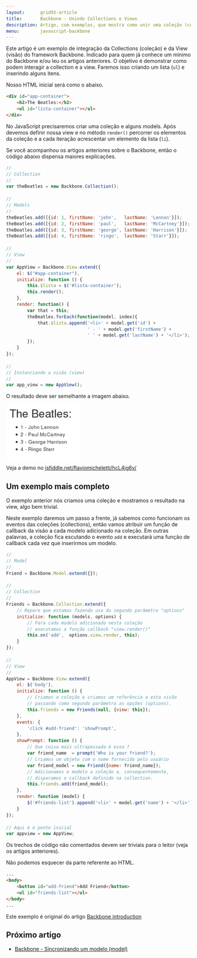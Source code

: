 ```yaml
---
layout:      grid93-article
title:       Backbone - Unindo Collections e Views
description: Artigo, com exemplos, que mostra como unir uma coleção (collections) a uma visão (view) no framework Backbone para JavaScript
menu:        javascript-backbone
---
```


Este artigo é um exemplo de integração da Collections (coleção) e da View (visão) do framework Backbone. Indicado para
quem já conhece um mínimo do Backbone e/ou leu os artigos anteriores. O objetivo é demonstrar como podem interagir a
collection e a view. Faremos isso criando um lista (`ul`) e inserindo alguns itens.

Nosso HTML inicial será como o abaixo.

```html
<div id="app-container">
    <h2>The Beatles:</h2>
    <ul id="lista-container"></ul>
</div>
```

No JavaScript precisaremos criar uma coleção  e alguns models. Após devemos definir nossa view e no método `render()`
percorrer os elementos da coleção e a cada iteração acrescentar um elemento da lista (`li`).

Se você acompanhou os artigos anteriores sobre o Backbone, então o código abaixo dispensa maiores explicações.

```javascript
//
// Collection
//
var theBeatles = new Backbone.Collection();

//
// Models
//
theBeatles.add([{id: 1, firstName: 'john',   lastName: 'Lennon'}]);
theBeatles.add([{id: 2, firstName: 'paul',   lastName: 'McCartney'}]);
theBeatles.add([{id: 3, firstName: 'george', lastName: 'Harrison'}]);
theBeatles.add([{id: 4, firstName: 'ringo',  lastName: 'Starr'}]);

//
// View
//
var AppView = Backbone.View.extend({
    el: $("#app-container"),
    initialize: function () {
        this.$lista = $('#lista-container');
        this.render();
    },
    render: function() {
        var that = this;
        theBeatles.forEach(function(model, index){
            that.$lista.append('<li>' + model.get('id') +
                               ' - ' + model.get('firstName') +
                               ' ' + model.get('lastName') + '</li>');
        });
    }
});

//
// Instanciando a visão (view)
//
var app_view = new AppView();
```

O resultado deve ser semelhante a imagem abaixo.

!["Resultado gerado pelo framework Backbone"](collections-e-views.png "Resultado gerado pelo framework Backbone")

Veja a demo no [jsfiddle.net/flaviomicheletti/hcL4jg6v/](http://jsfiddle.net/flaviomicheletti/hcL4jg6v/ "link-externo")





Um exemplo mais completo
---

O exemplo anterior nós criamos uma coleção e mostramos o resultado na view, algo bem trivial.

Neste exemplo daremos um passo a frente, já sabemos como funcionam os eventos das coleções (collections), então vamos
atribuir um função de callback da visão a cada modelo adicionado na coleção. Em outras palavras, a coleção fica escutando
o evento `add` e executará uma função de callback cada vez que inserirmos um modelo.

```javascript
//
// Model
//
Friend = Backbone.Model.extend({});

//
// Collection
//
Friends = Backbone.Collection.extend({
    // Repare que estamos fazendo uso do segundo parâmetro "options"
    initialize: function (models, options) {
        // Para cada modelo adicionado nesta coleção
        // executamos a função callback "view.render()"
		this.on('add',  options.view.render, this);
    }
});

//
// View
//
AppView = Backbone.View.extend({
    el: $('body'),
    initialize: function () {
        // Criamos a coleção e criamos um referência a esta visão
        // passando como segundo parâmetro as opções (options).
        this.friends = new Friends(null, {view: this});
    },
    events: {
        'click #add-friend': 'showPrompt',
    },
    showPrompt: function () {
        // Que coisa mais ultrapassada é essa ?
        var friend_name  = prompt('Who is your friend?');
        // Criamos um objeto com o nome fornecido pelo usuário
        var friend_model = new Friend({name: friend_name});
        // Adicionamos e modelo a coleção e, consequentemente,
        // disparamos o callback definido na collection.
        this.friends.add(friend_model);
    },
    render: function (model) {
        $('#friends-list').append('<li>' + model.get('name') + '</li>');
    }
});

// Aqui é o ponto inicial
var appview = new AppView;
```

Os trechos de código não comentados devem ser triviais para o leitor (veja os artigos anteriores).

Não podemos esquecer da parte referente ao HTML.

```html
...
<body>
    <button id="add-friend">Add Friend</button>
    <ul id="friends-list"></ul>
</body>
...
```
Este exemplo é original do artigo [Backbone  introduction](http://thomasdavis.github.io/2011/02/01/backbone-introduction.html "link-externo")





Próximo artigo
--

- [Backbone - Sincronizando um modelo (model)](/javascript/backbone-sincronizando-models/)